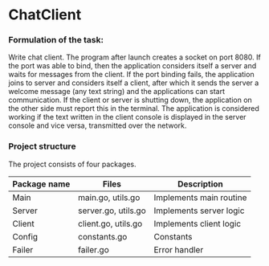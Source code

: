 # ChatClient

### Formulation of the task: 
Write chat client. The program after launch creates a socket on port 8080. If the port was able to bind, then the application considers itself a server and waits for messages from the client. If the port binding fails, the application joins to server and considers itself a client, after which it sends the server a welcome message (any text string) and the applications can start communication. If the client or server is shutting down, the application on the other side must report this in the terminal.
The application is considered working if the text written in the client console is displayed in the server console and vice versa, transmitted over the network.

### Project structure
The project consists of four packages.

| Package name  | Files                    | Description                |
| ------------- | ------------------------ |----------------------------|
| Main          | main.go, utils.go        | Implements main routine    |
| Server        | server.go, utils.go      | Implements server logic    |
| Client        | client.go, utils.go      | Implements client logic    |
| Config        | constants.go             |                   Constants|
| Failer        | failer.go                | Error handler              |

